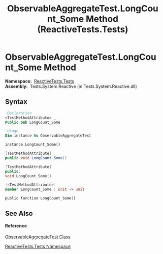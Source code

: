 ﻿---
title: ObservableAggregateTest.LongCount_Some Method  (ReactiveTests.Tests)
TOCTitle: LongCount_Some Method
ms:assetid: M:ReactiveTests.Tests.ObservableAggregateTest.LongCount_Some
ms:mtpsurl: https://msdn.microsoft.com/en-us/library/reactivetests.tests.observableaggregatetest.longcount_some(v=VS.103)
ms:contentKeyID: 36620548
ms.date: 06/28/2011
mtps_version: v=VS.103
f1_keywords:
- ReactiveTests.Tests.ObservableAggregateTest.LongCount_Some
dev_langs:
- CSharp
- JScript
- VB
- FSharp
- c++
---

# ObservableAggregateTest.LongCount\_Some Method

**Namespace:**  [ReactiveTests.Tests](hh289046\(v=vs.103\).md)  
**Assembly:**  Tests.System.Reactive (in Tests.System.Reactive.dll)

## Syntax

``` vb
'Declaration
<TestMethodAttribute> _
Public Sub LongCount_Some
```

``` vb
'Usage
Dim instance As ObservableAggregateTest

instance.LongCount_Some()
```

``` csharp
[TestMethodAttribute]
public void LongCount_Some()
```

``` c++
[TestMethodAttribute]
public:
void LongCount_Some()
```

``` fsharp
[<TestMethodAttribute>]
member LongCount_Some : unit -> unit 
```

``` jscript
public function LongCount_Some()
```

## See Also

#### Reference

[ObservableAggregateTest Class](hh314823\(v=vs.103\).md)

[ReactiveTests.Tests Namespace](hh289046\(v=vs.103\).md)

